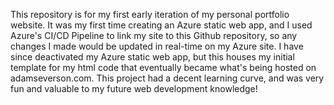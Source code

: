 This repository is for my first early iteration of my personal portfolio website. It was my first time creating an Azure static web app, and I used Azure's CI/CD Pipeline to link my site to this Github repository, so any changes I made would be updated in real-time on my Azure site.
I have since deactivated my Azure static web app, but this houses my initial template for my html code that eventually became what's being hosted on adamseverson.com.
This project had a decent learning curve, and was very fun and valuable to my future web development knowledge!
